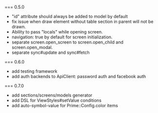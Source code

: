 === 0.5.0
* "id" attribute should always be added to model by default
* fix issue when draw element without table section in parent will not be drawn.
* Ability to pass "locals" while opening screen.
* navigation: true by default for screen initialization.
* separate screen.open_screen to screen.open_child and screen.open_modal.
* separate sync#update and sync#fetch

=== 0.6.0
* add testing framework
* add auth backends to ApiClient: password auth and facebook auth

=== 0.7.0
* add sections/screens/models generator
* add DSL for ViewStyles#setValue conditions
* add auto-symbol-value for Prime::Config.color items